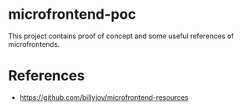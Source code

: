 # microfrontend-poc
This project contains  proof of concept and some useful references of microfrontends.
# References
- https://github.com/billyjov/microfrontend-resources
